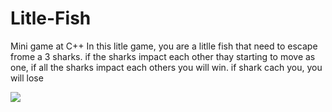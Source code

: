 # Litle-Fish
Mini game at C++
In this litle game, you are a litlle fish that need to escape frome a 3 sharks.
if the sharks impact each other thay starting to move as one, if all the sharks impact each others you will win.
if shark cach you, you will lose

<img src=”game_demo.gif” ></img>


